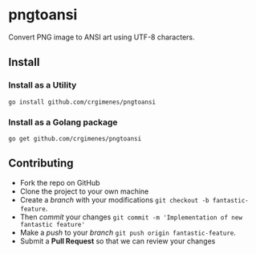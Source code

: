 # pngtoansi

Convert PNG image to ANSI art using UTF-8 characters.

## Install

### Install as a Utility

```console
go install github.com/crgimenes/pngtoansi
```

### Install as a Golang package

```console
go get github.com/crgimenes/pngtoansi
```

## Contributing

- Fork the repo on GitHub
- Clone the project to your own machine
- Create a *branch* with your modifications `git checkout -b fantastic-feature`.
- Then _commit_ your changes `git commit -m 'Implementation of new fantastic feature'`
- Make a _push_ to your _branch_ `git push origin fantastic-feature`.
- Submit a **Pull Request** so that we can review your changes

